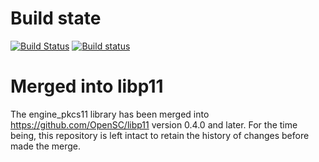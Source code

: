 # Build state

[![Build Status](https://travis-ci.org/OpenSC/engine_pkcs11.png)](https://travis-ci.org/OpenSC/engine_pkcs11)
[![Build status](https://ci.appveyor.com/api/projects/status/v1dd09ax199m0ev3?svg=true)](https://ci.appveyor.com/project/LudovicRousseau/engine-pkcs11)

# Merged into libp11

The engine_pkcs11 library has been merged into https://github.com/OpenSC/libp11 version 0.4.0 and later.
For the time being, this repository is left intact to retain the history of changes before made the merge.
